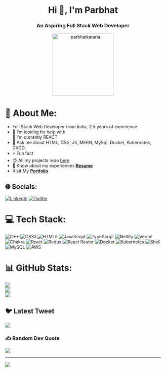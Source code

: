 <h1 align="center">Hi 👋, I'm Parbhat</h1>
<h3 align="center">An Aspiring Full Stack Web Developer</h3>

<p align="center"> <img width="200px" src="https://camo.githubusercontent.com/40165a147c3dcea0fa1db780bb533fc5f98546ccfb9d5d05ddb2f429277f5348/68747470733a2f2f616e616c7974696373696e6469616d61672e636f6d2f77702d636f6e74656e742f75706c6f6164732f323031382f31322f646576656c6f7065722d6472696262626c652e676966" alt="parbhatkataria" /> </p>



# 💫 About Me:
- Full Stack Web Developer from India, 2.5 years of experience
- 🤝 I’m looking for help with<br>🌱 I’m currently REACT
- 💬 Ask me about HTML, CSS, JS, MERN, MySql, Docker, Kubernates, CI/CD,
- ⚡ Fun fact
- 😍 All my projects repo [here](https://github.com/ParbhatKataria1?tab=repositories)<br>
- 📄 Know about my experiences **[Resume](https://drive.google.com/file/d/1h1lan92QxkqGlsHdt9_KQ5UWXqLiyaer/view?usp=share_link)**
- Visit My **[Portfolio](https://parbhatkataria1.github.io/)**


## 🌐 Socials:
[![LinkedIn](https://img.shields.io/badge/LinkedIn-%230077B5.svg?logo=linkedin&logoColor=white)](https://linkedin.com/in/parbhat004) [![Twitter](https://img.shields.io/badge/Twitter-%231DA1F2.svg?logo=Twitter&logoColor=white)](https://twitter.com/prabhaat4) 

# 💻 Tech Stack:
![C++](https://img.shields.io/badge/c++-%2300599C.svg?style=for-the-badge&logo=c%2B%2B&logoColor=white) ![CSS3](https://img.shields.io/badge/css3-%231572B6.svg?style=for-the-badge&logo=css3&logoColor=white) ![HTML5](https://img.shields.io/badge/html5-%23E34F26.svg?style=for-the-badge&logo=html5&logoColor=white) ![JavaScript](https://img.shields.io/badge/javascript-%23323330.svg?style=for-the-badge&logo=javascript&logoColor=%23F7DF1E) ![TypeScript](https://img.shields.io/badge/typescript-%23007ACC.svg?style=for-the-badge&logo=typescript&logoColor=white) ![Netlify](https://img.shields.io/badge/netlify-%23000000.svg?style=for-the-badge&logo=netlify&logoColor=#00C7B7) ![Vercel](https://img.shields.io/badge/vercel-%23000000.svg?style=for-the-badge&logo=vercel&logoColor=white) ![Chakra](https://img.shields.io/badge/chakra-%234ED1C5.svg?style=for-the-badge&logo=chakraui&logoColor=white) ![React](https://img.shields.io/badge/react-%2320232a.svg?style=for-the-badge&logo=react&logoColor=%2361DAFB) ![Redux](https://img.shields.io/badge/redux-%23593d88.svg?style=for-the-badge&logo=redux&logoColor=white) ![React Router](https://img.shields.io/badge/React_Router-CA4245?style=for-the-badge&logo=react-router&logoColor=white) ![Docker](https://img.shields.io/badge/Docker-%230db7ed.svg?style=for-the-badge&logo=docker&logoColor=white) ![Kubernetes](https://img.shields.io/badge/Kubernetes-%23326ce5.svg?style=for-the-badge&logo=kubernetes&logoColor=white) ![Shell](https://img.shields.io/badge/Shell-%23121011.svg?style=for-the-badge&logo=gnu-bash&logoColor=white) ![MySQL](https://img.shields.io/badge/MySQL-%234479A1.svg?style=for-the-badge&logo=mysql&logoColor=white) ![AWS](https://img.shields.io/badge/AWS-%23FF9900.svg?style=for-the-badge&logo=amazon-aws&logoColor=white)
# 📊 GitHub Stats:
![](https://github-readme-stats.vercel.app/api?username=ParbhatKataria1&theme=radical&hide_border=false&include_all_commits=true&count_private=false)<br/>
![](https://github-readme-streak-stats.herokuapp.com/?user=ParbhatKataria1&theme=radical&hide_border=false)<br/>
![](https://github-readme-stats.vercel.app/api/top-langs/?username=ParbhatKataria1&theme=radical&hide_border=false&include_all_commits=true&count_private=false&layout=compact)

## 🐦 Latest Tweet
[![](https://gtce.itsvg.in/api?username=prabhaat4)](https://github.com/VishwaGauravIn/github-twitter-card-embed)

### ✍️ Random Dev Quote
![](https://quotes-github-readme.vercel.app/api?type=horizontal&theme=radical)

---
[![](https://visitcount.itsvg.in/api?id=ParbhatKataria1&icon=0&color=0)](https://visitcount.itsvg.in)

<!-- Proudly created with GPRM ( https://gprm.itsvg.in ) -->

